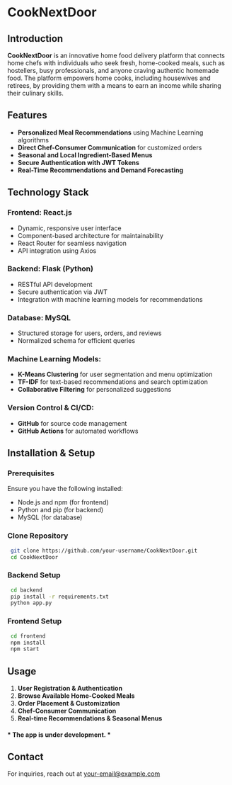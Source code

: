 # CookNextDoor

## Introduction
**CookNextDoor** is an innovative home food delivery platform that connects home chefs with individuals who seek fresh, home-cooked meals, such as hostellers, busy professionals, and anyone craving authentic homemade food. The platform empowers home cooks, including housewives and retirees, by providing them with a means to earn an income while sharing their culinary skills.

## Features
- **Personalized Meal Recommendations** using Machine Learning algorithms
- **Direct Chef-Consumer Communication** for customized orders
- **Seasonal and Local Ingredient-Based Menus**
- **Secure Authentication with JWT Tokens**
- **Real-Time Recommendations and Demand Forecasting**

## Technology Stack
### **Frontend:** React.js
- Dynamic, responsive user interface
- Component-based architecture for maintainability
- React Router for seamless navigation
- API integration using Axios

### **Backend:** Flask (Python)
- RESTful API development
- Secure authentication via JWT
- Integration with machine learning models for recommendations

### **Database:** MySQL
- Structured storage for users, orders, and reviews
- Normalized schema for efficient queries

### **Machine Learning Models:**
- **K-Means Clustering** for user segmentation and menu optimization
- **TF-IDF** for text-based recommendations and search optimization
- **Collaborative Filtering** for personalized suggestions

### **Version Control & CI/CD:**
- **GitHub** for source code management
- **GitHub Actions** for automated workflows

## Installation & Setup
### **Prerequisites**
Ensure you have the following installed:
- Node.js and npm (for frontend)
- Python and pip (for backend)
- MySQL (for database)

### **Clone Repository**
```sh
 git clone https://github.com/your-username/CookNextDoor.git
 cd CookNextDoor
```

### **Backend Setup**
```sh
 cd backend
 pip install -r requirements.txt
 python app.py
```

### **Frontend Setup**
```sh
 cd frontend
 npm install
 npm start
```

## Usage
1. **User Registration & Authentication**
2. **Browse Available Home-Cooked Meals**
3. **Order Placement & Customization**
4. **Chef-Consumer Communication**
5. **Real-time Recommendations & Seasonal Menus**

#### * The app is under development. *

## Contact
For inquiries, reach out at [your-email@example.com](mailto:your-email@example.com)
